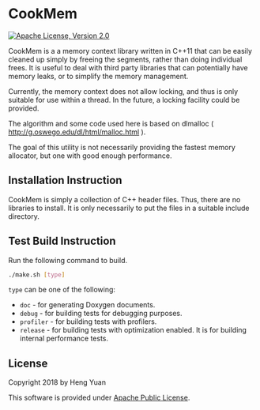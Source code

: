 CookMem
=======

[![Apache License, Version 2.0](https://img.shields.io/badge/license-Apache--2.0-blue.svg)](http://www.apache.org/licenses/LICENSE-2.0)


CookMem is a a memory context library written in C++11 that can be easily
cleaned up simply by freeing the segments, rather than doing individual
frees.  It is useful to deal with third party libraries that can potentially
have memory leaks, or to simplify the memory management.

Currently, the memory context does not allow locking, and thus is only
suitable for use within a thread.  In the future, a locking facility
could be provided.

The algorithm and some code used here is based on dlmalloc
( http://g.oswego.edu/dl/html/malloc.html ).

The goal of this utility is not necessarily providing the fastest memory
allocator, but one with good enough performance.

Installation Instruction
------------------------

CookMem is simply a collection of C++ header files.  Thus, there are no
libraries to install.  It is only necessarily to put the files in
a suitable include directory.

Test Build Instruction
----------------------

Run the following command to build.

```bash
./make.sh [type]
```

``type`` can be one of the following:

* ``doc`` - for generating Doxygen documents.
* ``debug`` - for building tests for debugging purposes.
* ``profiler`` - for building tests with profilers.
* ``release`` - for building tests with optimization enabled.  It is for
  building internal performance tests.

License
-------

Copyright 2018 by Heng Yuan

This software is provided under
[Apache Public License](https://www.apache.org/licenses/LICENSE-2.0.html).
